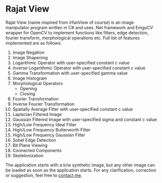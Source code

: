 Rajat View
=========

Rajat View (name inspired from IrfanView of course) is an image manipulator program written in C# and uses .Net framework and EmguCV wrapper for OpenCV to implement functions like filters, edge detection, fourier transform, morphological operations etc. Full list of features implemented are as follows:

<ol>
<li>Image Negation</li>
<li>Image Shapening</li>
<li>Logarithmic Operator with user-specified constant c value</li>
<li>Inverse Logarithmic Operator with user-specified constant c value</li>
<li>Gamma Transformation with user-specified gamma value</li>
<li>Image Histogram</li>
<li>Morphological Operators<ul><li>Opening</li><li>Closing</li></ul></li>
<li>Fourier Transformation</li>
<li>Inverse Fourier Transformation</li>
<li>Spatially Average Filter with user-specified constant c value</li>
<li>Laplacian Filtered Image</li>
<li>Gaussian Filtered Image with user-specified sigma and constant c value</li>
<li>High/Low Frequency Ideal Filter</li>
<li>High/Low Frequency Butterworth Filter</li>
<li>High/Low Frequency Gaussian Filter</li>
<li>Sobel Edge Detection</li>
<li>Bit Plane Viewing</li>
<li>Connected Components</li>
<li>Skeletonization</li>
</ol>

The application starts with a b/w synthetic image, but any other image can be loaded as soon as the application starts.
For any clarification, correction or suggestion, feel free to <a href="mailto:rajatvsingh@gmail.com">contact me</a>.

